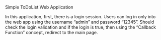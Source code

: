 Simple ToDoList Web Application 

In this application, first, there is a login session. Users can log in only into the web app using the username “admin” and password “12345”. Should check the login validation and if the login is true, then using the “Callback Function” concept, redirect to the main page. 
